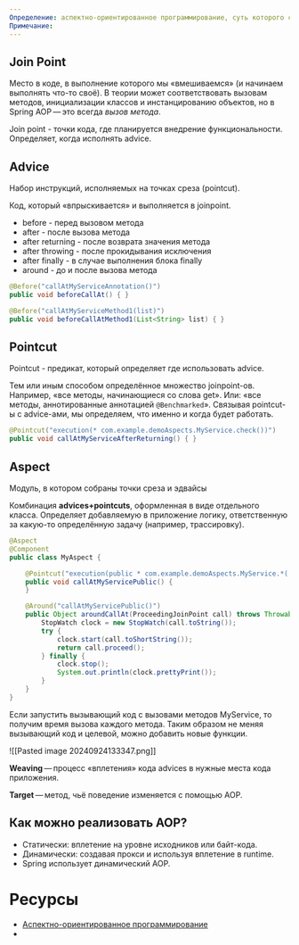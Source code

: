 ```yaml
---
Определение: аспектно-ориентированное программирование, суть которого сводится к созданию сквозной функциональности (например логирование, аудит и пр.).
Примечание:
---
```

## Join Point

 Место в коде, в выполнение которого мы «вмешиваемся» (и начинаем выполнять что-то своё). В теории может соответствовать вызовам методов, инициализации классов и инстанцированию объектов, но в Spring AOP — это всегда _вызов метода_.

Join point - точки кода, где планируется внедрение функциональности. Определяет, когда исполнять advice.

## Advice

Набор инструкций, исполняемых на точках среза (pointcut).

Код, который «впрыскивается» и выполняется в joinpoint.

- before - перед вызовом метода
- after - после вызова метода
- after returning - после возврата значения метода
- after throwing - после прокидывания исключения
- after finally - в случае выполнения блока finally
- around - до и после вызова метода

```java
@Before("callAtMyServiceAnnotation()")    
public void beforeCallAt() { } 

@Before("callAtMyServiceMethod1(list)")    
public void beforeCallAtMethod1(List<String> list) { }
```
## Pointcut

Pointcut - предикат, который определяет где использовать advice.

Тем или иным способом определённое множество joinpoint-ов. Например, «все методы, начинающиеся со слова get». Или: «все методы, аннотированные аннотацией `@Benchmarked`». Связывая pointcut-ы c advice-ами, мы определяем, что именно и когда будет работать.


```java
@Pointcut("execution(* com.example.demoAspects.MyService.check())")
public void callAtMyServiceAfterReturning() { }
```

## Aspect

Модуль, в котором собраны точки среза и эдвайсы

Комбинация **advices+pointcuts**, оформленная в виде отдельного класса. Определяет добавляемую в приложение логику, ответственную за какую-то определённую задачу (например, трассировку).

```java
@Aspect
@Component
public class MyAspect {

    @Pointcut("execution(public * com.example.demoAspects.MyService.*(..))")
    public void callAtMyServicePublic() {
    }

    @Around("callAtMyServicePublic()")
    public Object aroundCallAt(ProceedingJoinPoint call) throws Throwable {
        StopWatch clock = new StopWatch(call.toString());
        try {
            clock.start(call.toShortString());
            return call.proceed();
        } finally {
            clock.stop();
            System.out.println(clock.prettyPrint());
        }
    }
}
```

Если запустить вызывающий код с вызовами методов MyService, то получим время вызова каждого метода. Таким образом не меняя вызывающий код и целевой, можно добавить новые функции.

![[Pasted image 20240924133347.png]]


    
**Weaving** — процесс «вплетения» кода advices в нужные места кода приложения.
    
**Target** — метод, чьё поведение изменяется с помощью AOP.

## Как можно реализовать AOP?

- Статически: вплетение на уровне исходников или байт-кода.
- Динамически: создавая прокси и используя вплетение в runtime.
- Spring использует динамический AOP.

# Ресурсы

- [Аспектно-ориентированное программирование](https://habr.com/ru/articles/428548/)
- 

